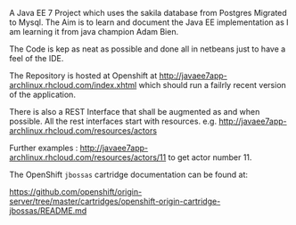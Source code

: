 A Java EE 7 Project which uses the sakila database from Postgres Migrated to Mysql.
The Aim is to learn and document the Java EE implementation as I am learning it from java champion Adam Bien.

The Code is kep as neat as possible and done all in netbeans just to have a feel of the IDE.

The Repository is hosted at Openshift at http://javaee7app-archlinux.rhcloud.com/index.xhtml which should run a failrly recent version of the application.

There is also a REST Interface that shall be augmented as and when possible.
All the rest interfaces start with resources. e.g. http://javaee7app-archlinux.rhcloud.com/resources/actors

Further examples : http://javaee7app-archlinux.rhcloud.com/resources/actors/11 to get actor number 11.


The OpenShift `jbossas` cartridge documentation can be found at:

https://github.com/openshift/origin-server/tree/master/cartridges/openshift-origin-cartridge-jbossas/README.md
